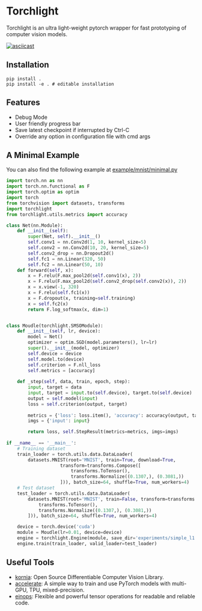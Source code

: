 # Torchlight

Torchlight is an ultra light-weight pytorch wrapper for fast prototyping of computer vision models.

[![asciicast](https://asciinema.org/a/441271.svg)](https://asciinema.org/a/441271)

## Installation

```shell
pip install .
pip install -e . # editable installation
```

## Features

- Debug Mode 
- User friendly progress bar 
- Save latest checkpoint if interrupted by Ctrl-C
- Override any option in configuration file with cmd args

## A Minimal Example

You can also find the following example at [example/mnist/minimal.py](examples/mnist/minimal.py)

```python
import torch.nn as nn
import torch.nn.functional as F
import torch.optim as optim
import torch
from torchvision import datasets, transforms
import torchlight
from torchlight.utils.metrics import accuracy

class Net(nn.Module):
    def __init__(self):
        super(Net, self).__init__()
        self.conv1 = nn.Conv2d(1, 10, kernel_size=5)
        self.conv2 = nn.Conv2d(10, 20, kernel_size=5)
        self.conv2_drop = nn.Dropout2d()
        self.fc1 = nn.Linear(320, 50)
        self.fc2 = nn.Linear(50, 10)
    def forward(self, x):
        x = F.relu(F.max_pool2d(self.conv1(x), 2))
        x = F.relu(F.max_pool2d(self.conv2_drop(self.conv2(x)), 2))
        x = x.view(-1, 320)
        x = F.relu(self.fc1(x))
        x = F.dropout(x, training=self.training)
        x = self.fc2(x)
        return F.log_softmax(x, dim=1)


class Moudle(torchlight.SMSOModule):
    def __init__(self, lr, device):
        model = Net()
        optimizer = optim.SGD(model.parameters(), lr=lr)
        super().__init__(model, optimizer)
        self.device = device
        self.model.to(device)
        self.criterion = F.nll_loss
        self.metrics = [accuracy]
    
    def _step(self, data, train, epoch, step):
        input, target = data
        input, target = input.to(self.device), target.to(self.device)
        output = self.model(input)
        loss = self.criterion(output, target)
        
        metrics = {'loss': loss.item(), 'accuracy': accuracy(output, target)}
        imgs = {'input': input}

        return loss, self.StepResult(metrics=metrics, imgs=imgs)
    
if __name__ == '__main__':
    # Training dataset
    train_loader = torch.utils.data.DataLoader(
        datasets.MNIST(root='MNIST', train=True, download=True,
                    transform=transforms.Compose([
                        transforms.ToTensor(),
                        transforms.Normalize((0.1307,), (0.3081,))
                    ])), batch_size=64, shuffle=True, num_workers=4)
    # Test dataset
    test_loader = torch.utils.data.DataLoader(
        datasets.MNIST(root='MNIST', train=False, transform=transforms.Compose([
            transforms.ToTensor(),
            transforms.Normalize((0.1307,), (0.3081,))
        ])), batch_size=64, shuffle=True, num_workers=4)

    device = torch.device('cuda')
    module = Moudle(lr=0.01, device=device)
    engine = torchlight.Engine(module, save_dir='experiments/simple_l1')
    engine.train(train_loader, valid_loader=test_loader)
```

## Useful Tools

- [kornia](https://github.com/kornia/kornia): Open Source Differentiable Computer Vision Library.
- [accelerate](https://github.com/huggingface/accelerate/): A simple way to train and use PyTorch models with multi-GPU, TPU, mixed-precision.
- [einops](https://github.com/arogozhnikov/einops): Flexible and powerful tensor operations for readable and reliable code.
